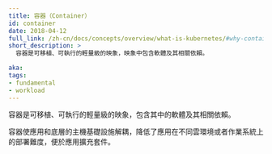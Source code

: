 ```yaml
---
title: 容器（Container）
id: container
date: 2018-04-12
full_link: /zh-cn/docs/concepts/overview/what-is-kubernetes/#why-containers
short_description: >
  容器是可移植、可執行的輕量級的映象，映象中包含軟體及其相關依賴。

aka: 
tags:
- fundamental
- workload
---
```


<!--
title: Container
id: container
date: 2018-04-12
full_link: /docs/concepts/containers/
short_description: >
  A lightweight and portable executable image that contains software and all of its dependencies.

aka: 
tags:
- fundamental
- workload
-->

<!--
 A lightweight and portable executable image that contains software and all of its dependencies.
-->
容器是可移植、可執行的輕量級的映象，包含其中的軟體及其相關依賴。

<!--more--> 

<!--
Containers decouple applications from underlying host infrastructure to make deployment easier in different cloud or OS environments, and for easier scaling.
-->
容器使應用和底層的主機基礎設施解耦，降低了應用在不同雲環境或者作業系統上的部署難度，便於應用擴充套件。


